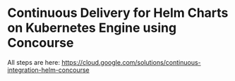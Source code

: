 # Continuous Delivery for Helm Charts on Kubernetes Engine using Concourse

All steps are here:
https://cloud.google.com/solutions/continuous-integration-helm-concourse

